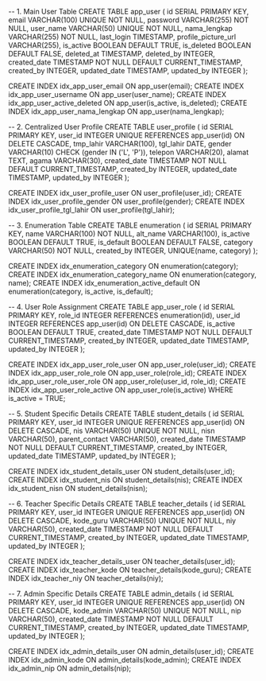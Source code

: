 -- 1. Main User Table
CREATE TABLE app_user (
    id SERIAL PRIMARY KEY,
    email VARCHAR(100) UNIQUE NOT NULL,
    password VARCHAR(255) NOT NULL,
    user_name VARCHAR(50) UNIQUE NOT NULL,
    nama_lengkap VARCHAR(255) NOT NULL,
    last_login TIMESTAMP,
    profile_picture_url VARCHAR(255),
    is_active BOOLEAN DEFAULT TRUE,
    is_deleted BOOLEAN DEFAULT FALSE,
    deleted_at TIMESTAMP,
    deleted_by INTEGER,
    created_date TIMESTAMP NOT NULL DEFAULT CURRENT_TIMESTAMP,
    created_by INTEGER,
    updated_date TIMESTAMP,
    updated_by INTEGER
);

CREATE INDEX idx_app_user_email ON app_user(email);
CREATE INDEX idx_app_user_username ON app_user(user_name);
CREATE INDEX idx_app_user_active_deleted ON app_user(is_active, is_deleted);
CREATE INDEX idx_app_user_nama_lengkap ON app_user(nama_lengkap);

-- 2. Centralized User Profile
CREATE TABLE user_profile (
    id SERIAL PRIMARY KEY,
    user_id INTEGER UNIQUE REFERENCES app_user(id) ON DELETE CASCADE,
    tmp_lahir VARCHAR(100),
    tgl_lahir DATE,
    gender VARCHAR(10) CHECK (gender IN ('L', 'P')),
    telepon VARCHAR(20),
    alamat TEXT,
    agama VARCHAR(30),
    created_date TIMESTAMP NOT NULL DEFAULT CURRENT_TIMESTAMP,
    created_by INTEGER,
    updated_date TIMESTAMP,
    updated_by INTEGER
);

CREATE INDEX idx_user_profile_user ON user_profile(user_id);
CREATE INDEX idx_user_profile_gender ON user_profile(gender);
CREATE INDEX idx_user_profile_tgl_lahir ON user_profile(tgl_lahir);

-- 3. Enumeration Table
CREATE TABLE enumeration (
    id SERIAL PRIMARY KEY,
    name VARCHAR(100) NOT NULL,
    alt_name VARCHAR(100),
    is_active BOOLEAN DEFAULT TRUE,
    is_default BOOLEAN DEFAULT FALSE,
    category VARCHAR(50) NOT NULL,
    created_by INTEGER,
    UNIQUE(name, category)
);

CREATE INDEX idx_enumeration_category ON enumeration(category);
CREATE INDEX idx_enumeration_category_name ON enumeration(category, name);
CREATE INDEX idx_enumeration_active_default ON enumeration(category, is_active, is_default);

-- 4. User Role Assignment
CREATE TABLE app_user_role (
    id SERIAL PRIMARY KEY,
    role_id INTEGER REFERENCES enumeration(id),
    user_id INTEGER REFERENCES app_user(id) ON DELETE CASCADE,
    is_active BOOLEAN DEFAULT TRUE,
    created_date TIMESTAMP NOT NULL DEFAULT CURRENT_TIMESTAMP,
    created_by INTEGER,
    updated_date TIMESTAMP,
    updated_by INTEGER
);

CREATE INDEX idx_app_user_role_user ON app_user_role(user_id);
CREATE INDEX idx_app_user_role_role ON app_user_role(role_id);
CREATE INDEX idx_app_user_role_user_role ON app_user_role(user_id, role_id);
CREATE INDEX idx_app_user_role_active ON app_user_role(is_active) WHERE is_active = TRUE;

-- 5. Student Specific Details
CREATE TABLE student_details (
    id SERIAL PRIMARY KEY,
    user_id INTEGER UNIQUE REFERENCES app_user(id) ON DELETE CASCADE,
    nis VARCHAR(50) UNIQUE NOT NULL,
    nisn VARCHAR(50),
    parent_contact VARCHAR(50),
    created_date TIMESTAMP NOT NULL DEFAULT CURRENT_TIMESTAMP,
    created_by INTEGER,
    updated_date TIMESTAMP,
    updated_by INTEGER
);

CREATE INDEX idx_student_details_user ON student_details(user_id);
CREATE INDEX idx_student_nis ON student_details(nis);
CREATE INDEX idx_student_nisn ON student_details(nisn);

-- 6. Teacher Specific Details
CREATE TABLE teacher_details (
    id SERIAL PRIMARY KEY,
    user_id INTEGER UNIQUE REFERENCES app_user(id) ON DELETE CASCADE,
    kode_guru VARCHAR(50) UNIQUE NOT NULL,
    niy VARCHAR(50),
    created_date TIMESTAMP NOT NULL DEFAULT CURRENT_TIMESTAMP,
    created_by INTEGER,
    updated_date TIMESTAMP,
    updated_by INTEGER
);

CREATE INDEX idx_teacher_details_user ON teacher_details(user_id);
CREATE INDEX idx_teacher_kode ON teacher_details(kode_guru);
CREATE INDEX idx_teacher_niy ON teacher_details(niy);

-- 7. Admin Specific Details
CREATE TABLE admin_details (
    id SERIAL PRIMARY KEY,
    user_id INTEGER UNIQUE REFERENCES app_user(id) ON DELETE CASCADE,
    kode_admin VARCHAR(50) UNIQUE NOT NULL,
    nip VARCHAR(50),
    created_date TIMESTAMP NOT NULL DEFAULT CURRENT_TIMESTAMP,
    created_by INTEGER,
    updated_date TIMESTAMP,
    updated_by INTEGER
);

CREATE INDEX idx_admin_details_user ON admin_details(user_id);
CREATE INDEX idx_admin_kode ON admin_details(kode_admin);
CREATE INDEX idx_admin_nip ON admin_details(nip);